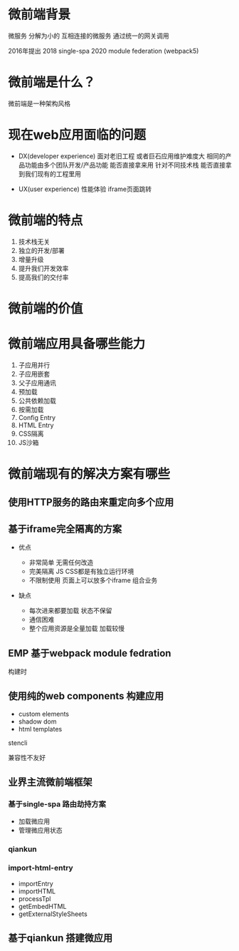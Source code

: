 # 微前端背景

微服务
分解为小的 互相连接的微服务
通过统一的网关调用

2016年提出
2018 single-spa
2020 module federation (webpack5)

# 微前端是什么？
微前端是一种架构风格

# 现在web应用面临的问题

- DX(developer experience)
  面对老旧工程 或者巨石应用维护难度大
  相同的产品功能由多个团队开发/产品功能 能否直接拿来用
  针对不同技术栈 能否直接拿到我们现有的工程里用

- UX(user experience)
  性能体验
  iframe页面跳转

# 微前端的特点

1. 技术栈无关
2. 独立的开发/部署
3. 增量升级
4. 提升我们开发效率
5. 提高我们的交付率

# 微前端的价值

# 微前端应用具备哪些能力
1. 子应用并行
2. 子应用嵌套
3. 父子应用通讯
4. 预加载
5. 公共依赖加载
6. 按需加载
7. Config Entry
8. HTML Entry
9. CSS隔离
10. JS沙箱

# 微前端现有的解决方案有哪些

## 使用HTTP服务的路由来重定向多个应用

## 基于iframe完全隔离的方案
- 优点
  - 非常简单 无需任何改造
  - 完美隔离 JS CSS都是有独立运行环境
  - 不限制使用 页面上可以放多个iframe 组合业务

- 缺点
  - 每次进来都要加载 状态不保留
  - 通信困难
  - 整个应用资源是全量加载 加载较慢

## EMP 基于webpack module fedration
构建时

## 使用纯的web components 构建应用
- custom elements 
- shadow dom
- html templates

stencli

兼容性不友好

## 业界主流微前端框架

### 基于single-spa 路由劫持方案
 
 - 加载微应用
 - 管理微应用状态

### qiankun

### import-html-entry

- importEntry
- importHTML
- processTpl
- getEmbedHTML
- getExternalStyleSheets

## 基于qiankun 搭建微应用